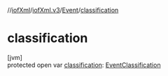 //[iofXml](../../../index.md)/[iofXml.v3](../index.md)/[Event](index.md)/[classification](classification.md)

# classification

[jvm]\
protected open var [classification](classification.md): [EventClassification](../-event-classification/index.md)
